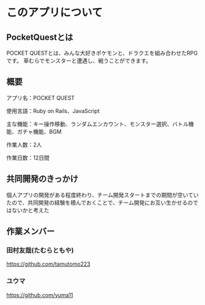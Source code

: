 # このアプリについて

## PocketQuestとは
POCKET QUESTとは、みんな大好きポケモンと、ドラクエを組み合わせたRPGです。
草むらでモンスターと遭遇し、戦うことができます。

## 概要
  アプリ名：POCKET QUEST
  
  使用言語：Ruby on Rails、JavaScript
  
  主な機能：キー操作移動、ランダムエンカウント、モンスター選択、バトル機能、ガチャ機能、BGM
  
  作業人数：2人
  
  作業日数：12日間


## 共同開発のきっかけ
  個人アプリの開発がある程度終わり、チーム開発スタートまでの期間が空いていたので、共同開発の経験を積んでおくことで、チーム開発にお互い生かせるのではないかと考えた

## 作業メンバー
  ### 田村友哉(たむらともや)
  <https://github.com/tamutomo223>

  ### ユウマ
  <https://github.com/yuma11>
